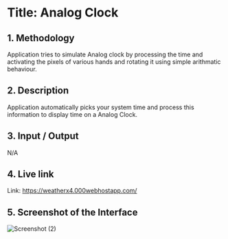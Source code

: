 
# **Title: Analog Clock**


## **1. Methodology**
Application tries to simulate Analog clock by processing the time and activating the pixels of various hands and rotating it using simple arithmatic behaviour.

## **2. Description**
Application automatically picks your system time and process this information to display time on a Analog Clock.

## **3. Input / Output**
N/A

## **4. Live link**
Link: https://weatherx4.000webhostapp.com/


## **5. Screenshot of the Interface**
![Screenshot (2)](https://user-images.githubusercontent.com/67909711/208133507-8d426ec6-308d-4142-8aed-e816240db3be.png)

